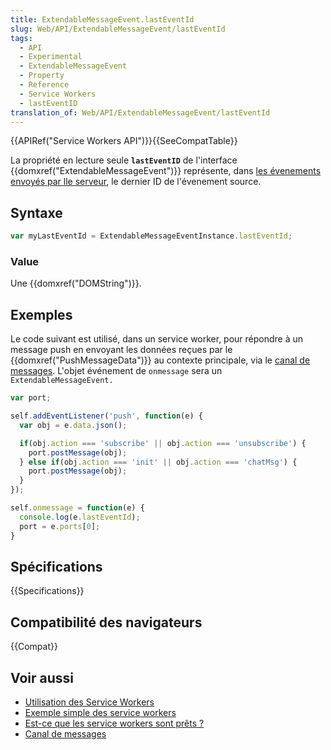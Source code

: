 ```yaml
---
title: ExtendableMessageEvent.lastEventId
slug: Web/API/ExtendableMessageEvent/lastEventId
tags:
  - API
  - Experimental
  - ExtendableMessageEvent
  - Property
  - Reference
  - Service Workers
  - lastEventID
translation_of: Web/API/ExtendableMessageEvent/lastEventId
---
```


{{APIRef("Service Workers API")}}{{SeeCompatTable}}

La propriété en lecture seule **`lastEventID`** de l'interface {{domxref("ExtendableMessageEvent")}} représente, dans [les évenements envoyés par lle serveur](/fr/docs/Web/API/fr/docs/Server-sent_events/Using_server-sent_events), le dernier ID de l'évenement source.

## Syntaxe

```js
var myLastEventId = ExtendableMessageEventInstance.lastEventId;
```

### Value

Une {{domxref("DOMString")}}.

## Exemples

Le code suivant est utilisé, dans un service worker, pour répondre à un message push en envoyant les données reçues par le {{domxref("PushMessageData")}} au contexte principale, via le [canal de messages](/fr/docs/Web/API/Channel_Messaging_API). L'objet événement de `onmessage` sera un `ExtendableMessageEvent.`

```js
var port;

self.addEventListener('push', function(e) {
  var obj = e.data.json();

  if(obj.action === 'subscribe' || obj.action === 'unsubscribe') {
    port.postMessage(obj);
  } else if(obj.action === 'init' || obj.action === 'chatMsg') {
    port.postMessage(obj);
  }
});

self.onmessage = function(e) {
  console.log(e.lastEventId);
  port = e.ports[0];
}
```

## Spécifications

{{Specifications}}

## Compatibilité des navigateurs

{{Compat}}

## Voir aussi

- [Utilisation des Service Workers](/fr/docs/Web/API/ServiceWorker_API/Using_Service_Workers)
- [Exemple simple des service workers](https://github.com/mdn/sw-test)
- [Est-ce que les service workers sont prêts&nbsp;?](https://jakearchibald.github.io/isserviceworkerready/)
- [Canal de messages](/fr/docs/Web/API/Channel_Messaging_API)
